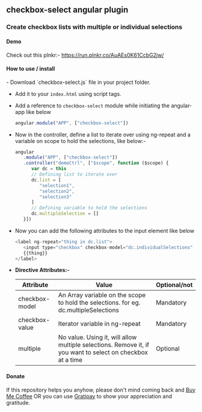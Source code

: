 <h2>checkbox-select angular plugin</h2>
<h3>Create checkbox lists with multiple or individual selections</h3>
<h4>Demo</h4>
<p>
   Check out this plnkr:- <a href="https://run.plnkr.co/AuAEs0K61CcbG2jw/">https://run.plnkr.co/AuAEs0K61CcbG2jw/</a>
</p>

<h4>How to use / install</h4>
- Download `checkbox-select.js` file in your project folder.

- Add it to your `index.html` using script tags.

- Add a reference to `checkbox-select` module while initiating the angular-app like below
   ````javascript
   angular.module("APP", ["checkbox-select"])         

   ````

- Now in the controller, define a list to iterate over using ng-repeat and a variable on scope to hold the selections, like below:-
   ````javascript
   angular
      .module("APP", ["checkbox-select"])
      .controller("demoCtrl", ["$scope", function ($scope) {
         var dc = this
         // Defining list to iterate over
         dc.list = [
            "selection1",
            "selection2",
            "selection3"
         ]
         // Defining variable to hold the selections
         dc.multipleSelection = []
      }])
   ````

- Now you can add the following attributes to the input element like below
   ````javascript
   <label ng-repeat="thing in dc.list">
      <input type="checkbox" checkbox-model="dc.individualSelections" checkbox-value="thing" multiple>
      {{thing}}
   </label>
   ````

- <strong>Directive Attributes:-</strong><br>
   <table>
      <thead>
         <tr>
            <th>Attribute</th>
            <th>Value</th>
            <th>Optional/not</th>                  
         </tr>
      </thead>
      <tbody>
         <tr>
            <td>checkbox-model</td>
            <td>An Array variable on the scope to hold the selections. for eg. dc.multipleSelections</td>
            <td>Mandatory</td>
         </tr>
         <tr>
            <td>checkbox-value</td>
            <td>Iterator variable in ng-repeat</td>
            <td>Mandatory</td>
         </tr>
         <tr>
            <td>multiple</td>
            <td>No value. Using it, will allow multiple selections. Remove it, if you want to select on checkbox at a time</td>
            <td>Optional</td>
         </tr>
      </tbody>
   </table>

<h4>Donate</h4>
<p>If this repository helps you anyhow, please don't mind coming back and 
   <a href="https://www.paypal.com/cgi-bin/webscr?cmd=_s-xclick&hosted_button_id=F3QQCWFPWHBYE" target="_blank">Buy Me Coffee</a>
OR you can use 
   <a href="https://gratipay.com/~xcelancer/" target="_blank">Gratipay</a>
to show your appreciation and gratitude.
</p>
